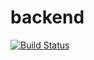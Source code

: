 # backend


[![Build Status](https://travis-ci.org/mirsmartgrp/backend.svg?branch=master)](https://travis-ci.org/mirsmartgrp/backend)

